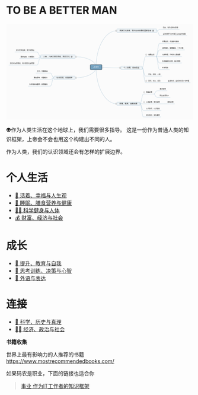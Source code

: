 # TO BE A BETTER MAN
![](image/man101.png)

:alien:作为人类生活在这个地球上，我们需要很多指导。 
这是一份作为普通人类的知识框架，上帝会不会也用这个构建出不同的人。

作为人类，我们的认识领域还会有怎样的扩展边界。


# 个人生活
* [:kiss: 活着、幸福与人生观](living.md) 
* [:revolving_hearts: 睡眠、膳食营养与健康](run.md)  
* [:weight_lifting_man: 科学健身与人体](run.md)  
* [:moneybag: 财富、经济与社会](wealth.md)

# 成长
* [:baby: 提升、教育与自我](grow.md) 
* [:thinking: 思考训练、决策与心智](think.md)
* [:speak_no_evil: 外语与表达](english.md) 

# 连接
* [:rocket: 科学、历史与真理](science.md)  
* [:man_cook: 经济、政治与社会](society.md)  

**书籍收集**

世界上最有影响力的人推荐的书籍  
https://www.mostrecommendedbooks.com/


如果码农是职业，下面的链接也适合你
> [事业 作为IT工作者的知识框架](https://github.com/codefossil/javabook)